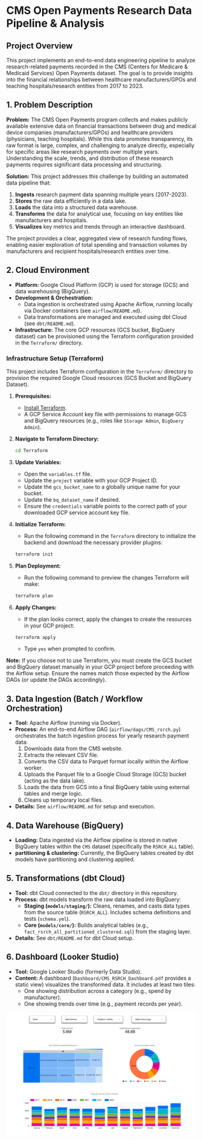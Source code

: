 # CMS Open Payments Research Data Pipeline & Analysis

## Project Overview

This project implements an end-to-end data engineering pipeline to analyze research-related payments recorded in the CMS (Centers for Medicare & Medicaid Services) Open Payments dataset. The goal is to provide insights into the financial relationships between healthcare manufacturers/GPOs and teaching hospitals/research entities from 2017 to 2023.

## 1. Problem Description

**Problem:** The CMS Open Payments program collects and makes publicly available extensive data on financial transactions between drug and medical device companies (manufacturers/GPOs) and healthcare providers (physicians, teaching hospitals). While this data promotes transparency, its raw format is large, complex, and challenging to analyze directly, especially for specific areas like research payments over multiple years. Understanding the scale, trends, and distribution of these research payments requires significant data processing and structuring.

**Solution:** This project addresses this challenge by building an automated data pipeline that:
1.  **Ingests** research payment data spanning multiple years (2017-2023).
2.  **Stores** the raw data efficiently in a data lake.
3.  **Loads** the data into a structured data warehouse.
4.  **Transforms** the data for analytical use, focusing on key entities like manufacturers and hospitals.
5.  **Visualizes** key metrics and trends through an interactive dashboard.

The project provides a clear, aggregated view of research funding flows, enabling easier exploration of total spending and transaction volumes by manufacturers and recipient hospitals/research entities over time.

## 2. Cloud Environment

*   **Platform:** Google Cloud Platform (GCP) is used for storage (GCS) and data warehousing (BigQuery).
*   **Development & Orchestration:**
    *   Data ingestion is orchestrated using Apache Airflow, running locally via Docker containers (see `airflow/README.md`).
    *   Data transformations are managed and executed using dbt Cloud (see `dbt/README.md`).
*   **Infrastructure:** The core GCP resources (GCS bucket, BigQuery dataset) can be provisioned using the Terraform configuration provided in the `Terraform/` directory.

### Infrastructure Setup (Terraform)

This project includes Terraform configuration in the `Terraform/` directory to provision the required Google Cloud resources (GCS Bucket and BigQuery Dataset).

1.  **Prerequisites:**
    *   [Install Terraform](https://learn.hashicorp.com/tutorials/terraform/install-cli).
    *   A GCP Service Account key file with permissions to manage GCS and BigQuery resources (e.g., roles like `Storage Admin`, `BigQuery Admin`).

2.  **Navigate to Terraform Directory:**
    ```bash
    cd Terraform
    ```

3.  **Update Variables:**
    *   Open the `variables.tf` file.
    *   Update the `project` variable with your GCP Project ID.
    *   Update the `gcs_bucket_name` to a globally unique name for your bucket.
    *   Update the `bq_dataset_name` if desired.
    *   Ensure the `credentials` variable points to the correct path of your downloaded GCP service account key file.

4.  **Initialize Terraform:**
    *   Run the following command in the `Terraform` directory to initialize the backend and download the necessary provider plugins:
    ```bash
    terraform init
    ```

5.  **Plan Deployment:**
    *   Run the following command to preview the changes Terraform will make:
    ```bash
    terraform plan
    ```

6.  **Apply Changes:**
    *   If the plan looks correct, apply the changes to create the resources in your GCP project:
    ```bash
    terraform apply
    ```
    *   Type `yes` when prompted to confirm.

**Note:** If you choose not to use Terraform, you must create the GCS bucket and BigQuery dataset manually in your GCP project before proceeding with the Airflow setup. Ensure the names match those expected by the Airflow DAGs (or update the DAGs accordingly).

## 3. Data Ingestion (Batch / Workflow Orchestration)

*   **Tool:** Apache Airflow (running via Docker).
*   **Process:** An end-to-end Airflow DAG (`airflow/dags/CMS_rsrch.py`) orchestrates the batch ingestion process for yearly research payment data:
    1.  Downloads data from the CMS website.
    2.  Extracts the relevant CSV file.
    3.  Converts the CSV data to Parquet format locally within the Airflow worker.
    4.  Uploads the Parquet file to a Google Cloud Storage (GCS) bucket (acting as the data lake).
    5.  Loads the data from GCS into a final BigQuery table using external tables and merge logic.
    6.  Cleans up temporary local files.
*   **Details:** See `airflow/README.md` for setup and execution.

## 4. Data Warehouse (BigQuery)

*   **Loading:** Data ingested via the Airflow pipeline is stored in native BigQuery tables within the `CMS` dataset (specifically the `RSRCH_ALL` table).
*   **partitioning & clustering:** Currently, the BigQuery tables created by dbt models have partitioning and clustering applied.

## 5. Transformations (dbt Cloud)

*   **Tool:** dbt Cloud connected to the `dbt/` directory in this repository.
*   **Process:** dbt models transform the raw data loaded into BigQuery:
    *   **Staging (`models/staging/`):** Cleans, renames, and casts data types from the source table (`RSRCH_ALL`). Includes schema definitions and tests (`schema.yml`).
    *   **Core (`models/core/`):** Builds analytical tables (e.g., `fact_rsrch_all_partitioned_clustered.sql`) from the staging layer.
*   **Details:** See `dbt/README.md` for dbt Cloud setup.

## 6. Dashboard (Looker Studio)

*   **Tool:** Google Looker Studio (formerly Data Studio).
*   **Content:** A dashboard (`Dashboard/CMS_RSRCH_Dashboard.pdf` provides a static view) visualizes the transformed data. It includes at least two tiles:
    *   One showing distribution across a category (e.g., spend by manufacturer).
    *   One showing trends over time (e.g., payment records per year).

![Dashboard Screenshot](Dashboard/dashboard.png)
